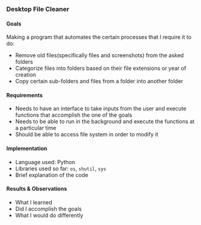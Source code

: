 ### Desktop File Cleaner

#### Goals
Making a program that automates the certain processes that I require it to do:
- Remove old files(specifically files and screenshots) from the asked folders
- Categorize files into folders based on their file extensions or year of creation
- Copy certain sub-folders and files from a folder into another folder


#### Requirements
- Needs to have an interface to take inputs from the user and execute functions that accomplish the one of the goals
- Needs to be able to run in the background and execute the functions at a particular time
- Should be able to access file system in order to modify it

#### Implementation
- Language used: Python
- Libraries used so far: `os`, `shutil`, `sys`
- Brief explanation of the code

#### Results & Observations
- What I learned
- Did I accomplish the goals
- What I would do differently
